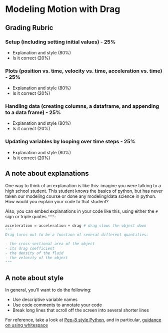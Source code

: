 # Modeling Motion with Drag

## Grading Rubric

### Setup (including setting initial values) - 25%

- Explanation and style (80%)
- Is it correct (20%)

### Plots (position vs. time, velocity vs. time, acceleration vs. time) - 25%

- Explanation and style (80%)
- Is it correct (20%)

### Handling data (creating columns, a dataframe, and appending to a data frame) - 25%

- Explanation and style (80%)
- Is it correct (20%)

### Updating variables by looping over time steps - 25%

- Explanation and style (80%)
- Is it correct (20%)

## A note about explanations 

One way to think of an explanation is like this: imagine you were talking to a high school student. This student knows the basics of python, but has never taken our modeling course or done any modeling/data science in python. How would you explain your code to that student?

Also, you can embed explanations in your code like this, using either the `#` sign or triple quotes `"""`:

```python
acceleration = acceleration + drag # drag slows the object down
"""
Drag turns out to be a function of several different quantities:

- the cross-sectional area of the object
- its drag coefficient
- the density of the fluid
- the velocity of the object
"""
```

## A note about style

In general, you'll want to do the following:

- Use descriptive variable names
- Use code comments to annotate your code
- Break long lines that scroll off the screen into several shorter lines

For reference, take a look at [Pep-8 style Python](https://www.python.org/dev/peps/pep-0008/), and in particular, [guidance on using whitespace](https://www.python.org/dev/peps/pep-0008/#whitespace-in-expressions-and-statements)
